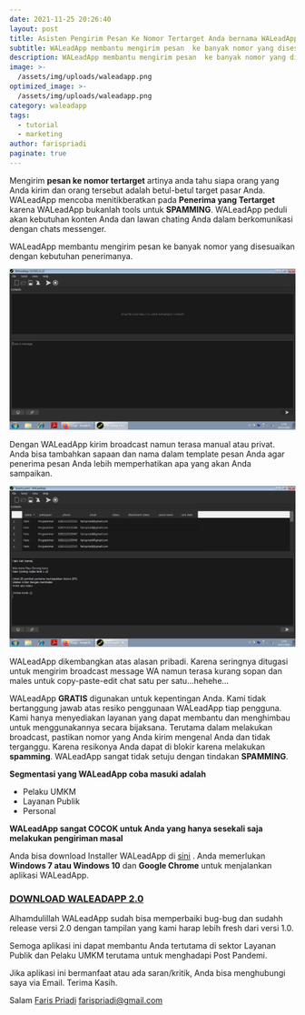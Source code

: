 ```yaml
---
date: 2021-11-25 20:26:40
layout: post
title: Asisten Pengirim Pesan Ke Nomor Tertarget Anda bernama WALeadApp
subtitle: WALeadApp membantu mengirim pesan  ke banyak nomor yang disesuaikan dengan kebutuhan penerimanya.
description: WALeadApp membantu mengirim pesan  ke banyak nomor yang disesuaikan dengan kebutuhan penerimanya.
image: >-
  /assets/img/uploads/waleadapp.png
optimized_image: >-
  /assets/img/uploads/waleadapp.png
category: waleadapp
tags:
  - tutorial
  - marketing
author: farispriadi
paginate: true
---
```


Mengirim **pesan ke nomor tertarget** artinya anda tahu siapa orang yang Anda kirim dan orang tersebut adalah betul-betul target pasar Anda. WALeadApp mencoba menitikberatkan pada **Penerima yang Tertarget** karena WALeadApp bukanlah tools untuk **SPAMMING**. WALeadApp  peduli akan kebutuhan konten Anda dan lawan chating Anda dalam berkomunikasi dengan chats messenger.

WALeadApp membantu mengirim pesan ke banyak nomor yang disesuaikan dengan kebutuhan penerimanya.

![placeholder](/assets/img/uploads/main_waleadapp.png "Jendela Utama")

Dengan WALeadApp kirim broadcast namun terasa manual atau privat. Anda bisa tambahkan sapaan dan nama dalam template pesan Anda agar penerima pesan Anda lebih memperhatikan apa yang akan Anda sampaikan. 

![placeholder](/assets/img/uploads/emoji2.png "Template Pesan")

WALeadApp dikembangkan atas alasan pribadi. Karena seringnya ditugasi untuk mengirim broadcast message WA namun terasa kurang sopan dan males untuk copy-paste-edit chat satu per satu...hehehe...


WALeadApp **GRATIS** digunakan untuk kepentingan Anda. Kami tidak bertanggung jawab atas resiko penggunaan WALeadApp tiap pengguna. Kami hanya menyediakan layanan yang dapat membantu dan menghimbau untuk menggunakannya secara bijaksana. Terutama dalam melakukan broadcast, pastikan nomor yang Anda kirim  mengenal Anda dan tidak terganggu. Karena resikonya Anda dapat di blokir karena melakukan **spamming**. WALeadApp sangat tidak setuju dengan tindakan **SPAMMING**.

**Segmentasi yang WALeadApp coba masuki adalah** 
* Pelaku UMKM
* Layanan Publik
* Personal


**WALeadApp sangat COCOK untuk Anda yang hanya sesekali saja melakukan pengiriman masal**

Anda bisa download Installer WALeadApp di <a href="http://aladeve.com/waleadapp">sini</a> . Anda memerlukan **Windows 7 atau Windows 10** dan **Google Chrome** untuk menjalankan aplikasi WALeadApp.

### <a href="http://aladeve.com/waleadapp">DOWNLOAD WALEADAPP 2.0</a>


Alhamdulillah WALeadApp sudah bisa memperbaiki bug-bug dan sudahh release versi 2.0 dengan tampilan yang kami harap lebih fresh dari versi 1.0.

Semoga aplikasi ini dapat membantu Anda tertutama di sektor Layanan Publik dan Pelaku UMKM terutama untuk menghadapi Post Pandemi.

Jika aplikasi ini bermanfaat atau ada saran/kritik, Anda bisa menghubungi  saya via Email. Terima Kasih.



Salam 
<a href="http://aladeve.com/about">Faris Priadi</a>
farispriadi@gmail.com















